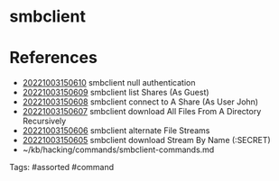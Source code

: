 # smbclient

# References
- [20221003150610](/zet/20221003150610/README.md) smbclient null authentication
- [20221003150609](/zet/20221003150609/README.md) smbclient list Shares (As Guest)
- [20221003150608](/zet/20221003150608/README.md) smbclient connect to A Share (As User John)
- [20221003150607](/zet/20221003150607/README.md) smbclient download All Files From A Directory Recursively
- [20221003150606](/zet/20221003150606/README.md) smbclient alternate File Streams
- [20221003150605](/zet/20221003150605/README.md) smbclient download Stream By Name (:SECRET)
- ~/kb/hacking/commands/smbclient-commands.md

Tags:
    #assorted #command
